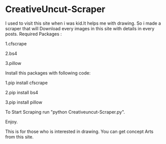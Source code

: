 # CreativeUncut-Scraper
I used to visit this site when i was kid.It helps me with drawing. So i made a scraper that will Download every images in this site with details in every posts.
Required Packages :

  1.cfscrape
  
  2.bs4
  
  3.pillow
  
Install this packages with following code:

  1.pip install cfscrape  
  
  2.pip install bs4
  
  3.pip install pillow
  
To Start Scraping run "python Creativeuncut-Scraper.py".

Enjoy.

This is for those who is interested in drawing.
You can get concept Arts from this site.
